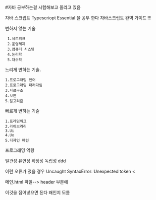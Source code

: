 #자바 공부하는걸 시험해보고 올리고 있음 

자바 스크립트 Typescriopt Essential 을 공부 한다 
자바스크립트 완벽 가이드 !!! 


변하지 않는 기술 

	 1.네트워크 
 	 2.운영체제
	 3.컴퓨터 시스템
	 4.논리학
	 5.대수학

느리게 변하는 기술.

	1.프로그래밍 언어
	2.프로그래밍 패러다임
	3.자료구조
	4.보안
	5.알고리즘

빠르게 변하는 기술

	1.프레임워크
	2.라이브러리	
	3.Ui	
	4.Ux
	5.디자인 패턴

프로그래밍 역량

일관성 
유연성
확장성 
독립성 
ddd

이런 오류가 떴을 경우 
Uncaught SyntaxError: Unexpected token <

메인.html 파일--> header 	부분에 
<!-- <base href="/" />   -->
이것을 집어넣으면 된다 왜인지 모름